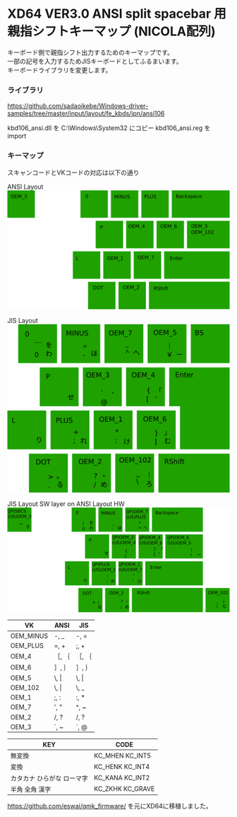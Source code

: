 # XD64 VER3.0 ANSI split spacebar 用 親指シフトキーマップ (NICOLA配列)

キーボード側で親指シフト出力するためのキーマップです。  
一部の記号を入力するためJISキーボードとしてふるまいます。  
キーボードライブラリを変更します。  

### ライブラリ

https://github.com/sadaoikebe/Windows-driver-samples/tree/master/input/layout/fe_kbds/jpn/ansi106

kbd106_ansi.dll を C:\Windows\System32 にコピー
kbd106_ansi.reg を import

### キーマップ

スキャンコードとVKコードの対応は以下の通り  

ANSI Layout
![ANSI Layout](ansi_layout.svg "ANSI Layout")

JIS Layout
![JIS Layout](jis_layout.svg "JIS Layout")

JIS Layout SW layer on ANSI Layout HW
![ANSI_106 Layout](ansi_106_layout.svg "ANSI_106 Layout")

| VK | ANSI | JIS |
|----|----|----|
| OEM_MINUS | -, _ | -, = |
| OEM_PLUS | =, + | ;, + |
| OEM_4 | ［, ｛ | ［, ｛ |
| OEM_6 | ］, ｝ | ］, ｝ |
| OEM_5 | \\, \| | \\, \| |
| OEM_102 | \\, \| | \\, _ |
| OEM_1 | ;, : | :, * |
| OEM_7 | ', " | ^, ~ |
| OEM_2 | /, ? | /, ? |
| OEM_3 | \`, ~ | \`, @ |

|KEY|CODE|
|----|----|
|無変換 |KC_MHEN KC_INT5 |
|変換 |KC_HENK KC_INT4 |
|カタカナ ひらがな ローマ字 |KC_KANA KC_INT2|
|半角 全角 漢字 |KC_ZKHK KC_GRAVE|

https://github.com/eswai/qmk_firmware/ を元にXD64に移植しました。
